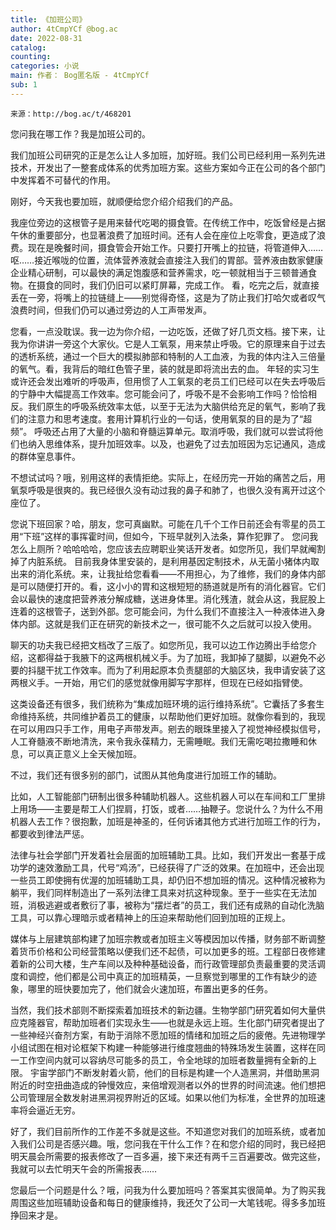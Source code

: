```yaml
---
title: 《加班公司》
author: 4tCmpYCf @bog.ac
date: 2022-08-31
catalog: 
counting: 
categories: 小说
main: 作者： Bog匿名版 - 4tCmpYCf
sub: 1
---
```

    来源：http://bog.ac/t/468201

您问我在哪工作？我是加班公司的。

我们加班公司研究的正是怎么让人多加班，加好班。我们公司已经利用一系列先进技术，开发出了一整套成体系的优秀加班方案。这些方案如今正在公司的各个部门中发挥着不可替代的作用。

刚好，今天我也要加班，就顺便给您介绍介绍我们的产品。

我座位旁边的这根管子是用来替代吃喝的摄食管。在传统工作中，吃饭曾经是占据午休的重要部分，也显著浪费了加班时间。还有人会在座位上吃零食，更造成了浪费。现在是晚餐时间，摄食管会开始工作。只要打开嘴上的拉链，将管道伸入……呕……接近喉咙的位置，流体营养液就会直接注入我们的胃部。营养液由数家健康企业精心研制，可以最快的满足饱腹感和营养需求，吃一顿就相当于三顿普通食物。在摄食的同时，我们仍旧可以紧盯屏幕，完成工作。
看，吃完之后，就直接丢在一旁，将嘴上的拉链缝上——别觉得奇怪，这是为了防止我们打哈欠或者叹气浪费时间，但我们仍可以通过旁边的人工声带发声。

您看，一点没耽误。我一边为你介绍，一边吃饭，还做了好几页文档。接下来，让我为你讲讲一旁这个大家伙。它是人工氧泵，用来禁止呼吸。它的原理来自于过去的透析系统，通过一个巨大的模拟肺部和特制的人工血液，为我的体内注入三倍量的氧气。看，我背后的暗红色管子里，装的就是即将流出去的血。
年轻的实习生或许还会发出难听的呼吸声，但用惯了人工氧泵的老员工们已经可以在失去呼吸后的宁静中大幅提高工作效率。您可能会问了，呼吸不是不会影响工作吗？恰恰相反。我们原生的呼吸系统效率太低，以至于无法为大脑供给充足的氧气，影响了我们的注意力和思考速度。套用计算机行业的一句话，使用氧泵的目的是为了“超频”。
呼吸还占用了大量的小脑和脊髓运算单元。取消呼吸，我们就可以尝试将他们也纳入思维体系，提升加班效率。以及，也避免了过去加班因为忘记通风，造成的群体窒息事件。

不想试试吗？哦，别用这样的表情拒绝。实际上，在经历完一开始的痛苦之后，用氧泵呼吸是很爽的。我已经很久没有动过我的鼻子和肺了，也很久没有离开过这个座位了。

您说下班回家？哈，朋友，您可真幽默。可能在几千个工作日前还会有零星的员工用“下班”这样的事挥霍时间，但如今，下班早就列入法条，算作犯罪了。
您问我怎么上厕所？哈哈哈哈，您应该去应聘职业笑话开发者。如您所见，我们早就阉割掉了内脏系统。
目前我身体里安装的，是利用基因定制技术，从无菌小猪体内取出来的消化系统。来，让我扯给您看看——不用担心，为了维修，我们的身体内部是可以随便打开的。看，这小小的胃和这根短短的肠道就是所有的消化器官。它们会以最快的速度把营养液分解成糖，送进身体里。消化残渣，就会从这，我屁股上连着的这根管子，送到外部。您可能会问，为什么我们不直接注入一种液体进入身体内部。这就是我们正在研究的新技术之一，很可能不久之后就可以投入使用。

聊天的功夫我已经把文档改了三版了。如您所见，我可以边工作边腾出手给您介绍，这都得益于我腋下的这两根机械义手。为了加班，我卸掉了腿脚，以避免不必要的抖腿干扰工作效率。而为了利用起原本负责腿部的大脑区块，我申请安装了这两根义手。一开始，用它们的感觉就像用脚写字那样，但现在已经如指臂使。

这类设备还有很多，我们统称为“集成加班环境的运行维持系统”。它囊括了多套生命维持系统，共同维护着员工的健康，以帮助他们更好加班。就像你看到的，我现在可以用四只手工作，用电子声带发声。剜去的眼珠里接入了视觉神经模拟信号，人工脊髓液不断地清洗，来令我永葆精力，无需睡眠。我们无需吃喝拉撒睡和休息，可以真正意义上全天候加班。

不过，我们还有很多别的部门，试图从其他角度进行加班工作的辅助。

比如，人工智能部门研制出很多种辅助机器人。这些机器人可以在车间和工厂里排上用场——主要是帮工人们捏肩，打饭，或者……抽鞭子。您说什么？为什么不用机器人去工作？很抱歉，加班是神圣的，任何诉诸其他方式进行加班工作的行为，都要收到律法严惩。

法律与社会学部门开发着社会层面的加班辅助工具。比如，我们开发出一套基于成功学的速效激励工具，代号“鸡汤”，已经获得了广泛的效果。在加班中，还会出现一些员工即使拥有优渥的加班辅助工具，却仍旧不想加班的情况。这种情况被称为躺平，我们同样制造出了一系列法律工具来对抗这种现象。至于一些实在无法加班，消极逃避或者敷衍了事，被称为“摆烂者”的员工，我们还有成熟的自动化洗脑工具，可以靠心理暗示或者精神上的压迫来帮助他们回到加班的正规上。

媒体与上层建筑部构建了加班宗教或者加班主义等模因加以传播，财务部不断调整着货币价格和公司经营策略以便我们还不起债，可以加更多的班。工程部日夜修建着新的公司大楼，生产车间以及种种基础设备，而行政管理部负责最重要的灵活调度和调控，他们都是公司中真正的加班精英，一旦察觉到哪里的工作有缺少的迹象，哪里的班快要加完了，他们就会火速加班，布置出更多的任务。

当然，我们技术部则不断探索着加班技术的新边疆。生物学部门研究着如何大量供应克隆器官，帮助加班者们实现永生——也就是永远上班。生化部门研究者提出了一些神经兴奋剂方案，有助于消除不愿加班的情绪和加班之后的疲倦。先进物理学小组试图在相对论框架下构建一种能够进行维度翘曲的特殊场发生装置，这样在同一工作空间内就可以容纳尽可能多的员工，令全地球的加班者数量拥有全新的上限。
宇宙学部门不断发射着火箭，他们的目标是构建一个人造黑洞，并借助黑洞附近的时空扭曲造成的钟慢效应，来倍增观测者以外的世界的时间流速。他们想把公司管理层全数发射进黑洞视界附近的区域。如果以他们为标准，全世界的加班速率将会逼近无穷。

好了，我们目前所作的工作差不多就是这些。不知道您对我们的加班系统，或者加入我们公司是否感兴趣。哦，您问我在干什么工作？在和您介绍的同时，我已经把明天晨会所需要的报表修改了一百多遍，接下来还有两千三百遍要改。做完这些，我就可以去忙明天午会的所需报表……

您最后一个问题是什么？哦，问我为什么要加班吗？答案其实很简单。为了购买我周围这些加班辅助设备和每日的健康维持，我还欠了公司一大笔钱呢。得多多加班挣回来才是。

